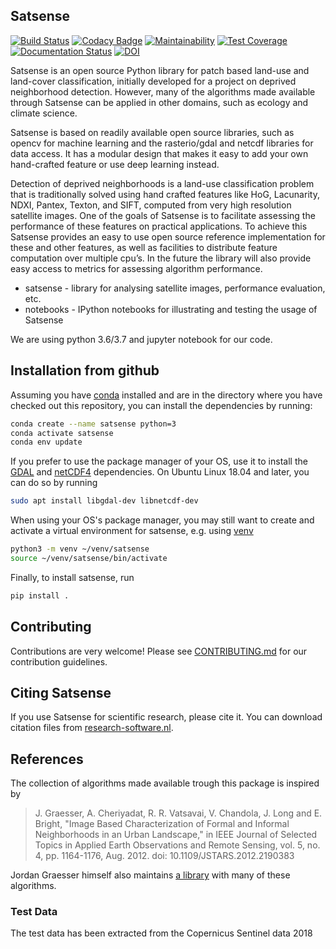 ## Satsense

[![Build Status](https://travis-ci.com/DynaSlum/satsense.svg?branch=master)](https://travis-ci.com/DynaSlum/satsense)
[![Codacy Badge](https://api.codacy.com/project/badge/Grade/458c8543cd304b8387b7b114218dc57c)](https://www.codacy.com/app/DynaSlum/satsense?utm_source=github.com&amp;utm_medium=referral&amp;utm_content=DynaSlum/satsense&amp;utm_campaign=Badge_Grade)
[![Maintainability](https://api.codeclimate.com/v1/badges/ed3655f6056f89f5e107/maintainability)](https://codeclimate.com/github/DynaSlum/satsense/maintainability)
[![Test Coverage](https://api.codeclimate.com/v1/badges/ed3655f6056f89f5e107/test_coverage)](https://codeclimate.com/github/DynaSlum/satsense/test_coverage)
[![Documentation Status](https://readthedocs.org/projects/satsense/badge/?version=latest)](https://satsense.readthedocs.io/en/latest/?badge=latest)
[![DOI](https://zenodo.org/badge/DOI/10.5281/zenodo.1463015.svg)](https://doi.org/10.5281/zenodo.1463015)

Satsense is an open source Python library for patch based land-use and land-cover classification, initially
developed for a project on deprived neighborhood detection. However, many of the algorithms made available
through Satsense can be applied in other domains, such as ecology and climate science.

Satsense is based on readily available open source libraries, such as opencv for machine learning and the
rasterio/gdal and netcdf libraries for data access. It has a modular design that makes it easy to add your own
hand-crafted feature or use deep learning instead.

Detection of deprived neighborhoods is a land-use classification problem that is traditionally solved using
hand crafted features like HoG, Lacunarity, NDXI, Pantex, Texton, and SIFT, computed from very high resolution
satellite images. One of the goals of Satsense is to facilitate assessing the performance of these features on
practical applications. To achieve this Satsense provides an easy to use open source reference implementation for
these and other features, as well as facilities to distribute feature computation over multiple cpu’s. In the future the
library will also provide easy access to metrics for assessing algorithm performance.

* satsense - library for analysing satellite images, performance evaluation, etc.
* notebooks - IPython notebooks for illustrating and testing the usage of Satsense

We are using python 3.6/3.7 and jupyter notebook for our code.

## Installation from github

Assuming you have [conda](https://conda.io) installed and are in the
directory where you have checked out this repository, you can install
the dependencies by running:

```bash
conda create --name satsense python=3
conda activate satsense
conda env update
```

If you prefer to use the package manager of your OS, use it to install
the [GDAL](https://pypi.org/project/GDAL/) and
[netCDF4](http://unidata.github.io/netcdf4-python/) dependencies. On Ubuntu
Linux 18.04 and later, you can do so by running
```bash
sudo apt install libgdal-dev libnetcdf-dev
```
When using your OS's package manager, you may still want to create and
activate a virtual environment for satsense, e.g. using
[venv](https://docs.python.org/3/library/venv.html)
```bash
python3 -m venv ~/venv/satsense
source ~/venv/satsense/bin/activate
```

Finally, to install satsense, run
```bash
pip install .
```

## Contributing
Contributions are very welcome! Please see [CONTRIBUTING.md](https://github.com/DynaSlum/satsense/blob/master/CONTRIBUTING.md) for our contribution guidelines.

## Citing Satsense
If you use Satsense for scientific research, please cite it. You can download citation files from [research-software.nl](https://www.research-software.nl/software/satsense).

## References

The collection of algorithms made available trough this package is inspired by
> J. Graesser, A. Cheriyadat, R. R. Vatsavai, V. Chandola, J. Long and E. Bright, "Image Based Characterization of Formal and Informal Neighborhoods in an Urban Landscape," in IEEE Journal of Selected Topics in Applied Earth Observations and Remote Sensing, vol. 5, no. 4, pp. 1164-1176, Aug. 2012.
doi: 10.1109/JSTARS.2012.2190383

Jordan Graesser himself also maintains [a library](https://github.com/jgrss/spfeas) with many of these algorithms.


### Test Data
The test data has been extracted from the Copernicus Sentinel data 2018
